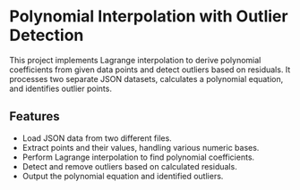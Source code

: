 # Polynomial Interpolation with Outlier Detection

This project implements Lagrange interpolation to derive polynomial coefficients from given data points and detect outliers based on residuals. It processes two separate JSON datasets, calculates a polynomial equation, and identifies outlier points.

## Features
- Load JSON data from two different files.
- Extract points and their values, handling various numeric bases.
- Perform Lagrange interpolation to find polynomial coefficients.
- Detect and remove outliers based on calculated residuals.
- Output the polynomial equation and identified outliers.


